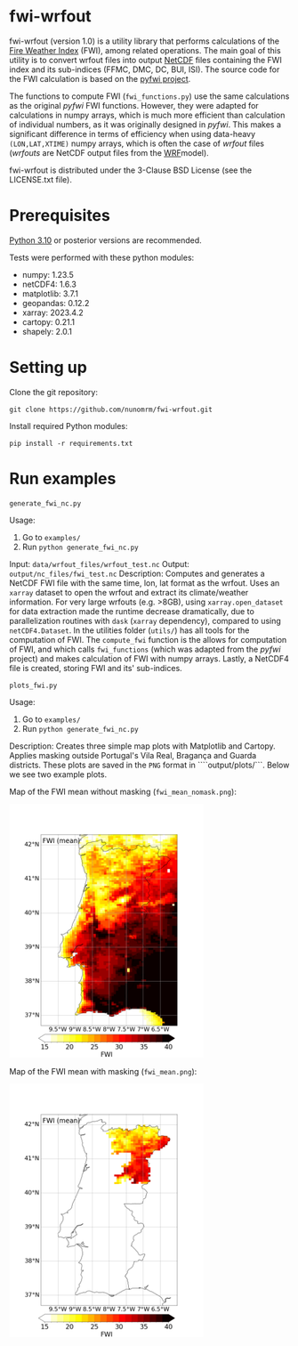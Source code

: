 # fwi-wrfout

fwi-wrfout (version 1.0) is a utility library that performs calculations of the [Fire Weather Index](https://cwfis.cfs.nrcan.gc.ca/background/summary/fwi) (FWI), among related operations. The main goal of this utility is to convert wrfout files into output [NetCDF](https://www.unidata.ucar.edu/software/netcdf/) files containing the FWI index and its sub-indices (FFMC, DMC, DC, BUI, ISI). The source code for the FWI calculation is based on the [pyfwi project](https://code.google.com/archive/p/pyfwi/). 

The functions to compute FWI (```fwi_functions.py```) use the same calculations as the original *pyfwi* FWI functions. However, they were adapted for calculations in numpy arrays, which is much more efficient than calculation of individual numbers, as it was originally designed in *pyfwi*. This makes a significant difference in terms of efficiency when using data-heavy ```(LON,LAT,XTIME)``` numpy arrays, which is often the case of *wrfout* files (*wrfouts* are NetCDF output files from the [WRF](https://www.mmm.ucar.edu/models/wrf)model).

fwi-wrfout is distributed under the 3-Clause BSD License (see the LICENSE.txt file).

# Prerequisites

[Python 3.10](https://www.python.org/downloads/release/python-3100/) or posterior versions are recommended.

Tests were performed with these python modules:
* numpy: 1.23.5 
* netCDF4: 1.6.3 
* matplotlib: 3.7.1 
* geopandas: 0.12.2 
* xarray: 2023.4.2 
* cartopy: 0.21.1 
* shapely: 2.0.1 

# Setting up

Clone the git repository:
```
git clone https://github.com/nunomrm/fwi-wrfout.git
```
Install required Python modules:
```
pip install -r requirements.txt
```

# Run examples
```
generate_fwi_nc.py
```
Usage:
1. Go to ```examples/```
2. Run ```python generate_fwi_nc.py```

Input: ```data/wrfout_files/wrfout_test.nc```
Output: ```output/nc_files/fwi_test.nc```
Description: Computes and generates a NetCDF FWI file with the same time, lon, lat format as the wrfout. Uses an ```xarray``` dataset to open the wrfout and extract its climate/weather information. For very large wrfouts (e.g. >8GB), using ```xarray.open_dataset``` for data extraction made the runtime decrease dramatically, due to parallelization routines with ```dask``` (```xarray``` dependency), compared to using ```netCDF4.Dataset```. In the utilities folder (```utils/```) has all tools for the computation of FWI. The ```compute_fwi``` function is the allows for computation of FWI, and which calls ```fwi_functions``` (which was adapted from the *pyfwi* project) and makes calculation of FWI with numpy arrays. Lastly, a NetCDF4 file is created, storing FWI and its' sub-indices.

```
plots_fwi.py
```
Usage:
1. Go to ```examples/```
2. Run ```python generate_fwi_nc.py```

Description: Creates three simple map plots with Matplotlib and Cartopy. Applies masking outside Portugal's Vila Real, Bragança and Guarda districts. These plots are saved in the ```PNG``` format in ````output/plots/```. Below we see two example plots.


Map of the FWI mean without masking (```fwi_mean_nomask.png```):

<img src="https://github.com/nunomrm/fwi-wrfout/blob/main/output/plots/fwi_mean_nomask.png" width="350"/>

Map of the FWI mean with masking (```fwi_mean.png```):

<img src="https://github.com/nunomrm/fwi-wrfout/blob/main/output/plots/fwi_mean.png" width="350"/>

